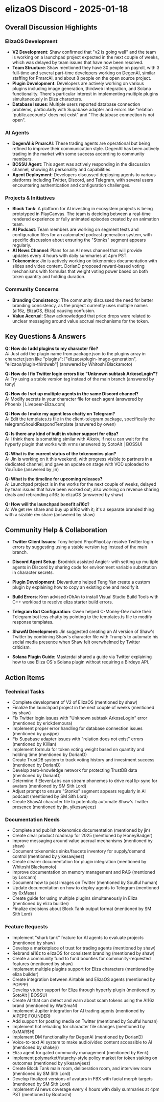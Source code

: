 # elizaOS Discord - 2025-01-18

## Overall Discussion Highlights

### ElizaOS Development
- **V2 Development**: Shaw confirmed that "v2 is going well" and the team is working on a launchpad project expected in the next couple of weeks, which was delayed by team issues that have now been resolved.
- **Team Structure**: Shaw mentioned they have 30 people on payroll, with 3 full-time and several part-time developers working on DegenAI, similar staffing for PmarcAI, and about 8 people on the open source project.
- **Plugin Development**: Developers are actively working on various plugins including image generation, thirdweb integration, and Solana functionality. There's particular interest in implementing multiple plugins simultaneously in Eliza characters.
- **Database Issues**: Multiple users reported database connection problems, particularly with Supabase adapter and errors like "relation 'public.accounts' does not exist" and "The database connection is not open".

### AI Agents
- **DegenAI & PmarcAI**: These trading agents are operational but being refined to improve their communication style. DegenAI has been actively trading in the market with some success according to community members.
- **BOSSU Agent**: This agent was actively responding in the discussion channel, showing its personality and capabilities.
- **Agent Deployment**: Developers discussed deploying agents to various platforms including Twitter, Discord, and Telegram, with several users encountering authentication and configuration challenges.

### Projects & Initiatives
- **Block Tank**: A platform for AI investing in ecosystem projects is being prototyped in PlayCanvas. The team is deciding between a real-time rendered experience or fully animated episodes created by an animation team.
- **AI Podcast**: Team members are working on segment tests and configuration files for an automated podcast generation system, with specific discussion about ensuring the "Stonks" segment appears regularly.
- **AI News Channel**: Plans for an AI news channel that will provide updates every 4 hours with daily summaries at 4pm PST.
- **Tokenomics**: Jin is actively working on tokenomics documentation with slides and video content. DorianD proposed reward-based voting mechanisms with formulas that weight voting power based on both token quantity and holding duration.

### Community Concerns
- **Branding Consistency**: The community discussed the need for better branding consistency, as the project currently uses multiple names (ai16z, ElizaOS, Eliza) causing confusion.
- **Value Accrual**: Shaw acknowledged that price drops were related to unclear messaging around value accrual mechanisms for the token.

## Key Questions & Answers

**Q: How do I add plugins to my character file?**  
A: Just add the plugin name from package.json to the plugins array in character.json like "plugins": ["elizaos/plugin-image-generation", "elizaos/plugin-thirdweb"] (answered by Whitoshi Blackamoto)

**Q: How do I fix Twitter login errors like "Unknown subtask ArkoseLogin"?**  
A: Try using a stable version tag instead of the main branch (answered by tony)

**Q: How do I set up multiple agents in the same Discord channel?**  
A: Modify secrets in your character file for each agent (answered by Phoenix | Livepeer-Eliza.com)

**Q: How do I make my agent less chatty on Telegram?**  
A: Edit the templates.ts file in the client-telegram package, specifically the telegramShouldRespondTemplate (answered by owen)

**Q: Is there any kind of built in vtuber support for eliza?**  
A: I think there is something similar with Aikotv, if not u can wait for the hyperfy plugin that works with vrms (answered by SotoAlt | BOSSU)

**Q: What is the current status of the tokenomics plan?**  
A: Jin is working on it this weekend, with progress visible to partners in a dedicated channel, and gave an update on stage with VOD uploaded to YouTube (answered by jin)

**Q: What is the timeline for upcoming releases?**  
A: Launchpad project is in the works for the next couple of weeks, delayed by team issues that have been worked out; also working on revenue sharing deals and rebranding ai16z to elizaOS (answered by shaw)

**Q: How will the launchpad benefit ai16z?**  
A: We get rev share and buy up ai16z with it; it's a separate branded thing with a sizable rev share (answered by shaw)

## Community Help & Collaboration

- **Twitter Client Issues**: Tony helped PhyoPhyoLay resolve Twitter login errors by suggesting using a stable version tag instead of the main branch.

- **Discord Agent Setup**: Brodnick assisted Angie✨ with setting up multiple agents in Discord by sharing code for environment variable substitution in character secrets.

- **Plugin Development**: Dievardump helped Teng Yan create a custom plugin by explaining how to copy an existing one and modify it.

- **Build Errors**: Kren advised rOhAn to install Visual Studio Build Tools with C++ workload to resolve eliza starter build errors.

- **Telegram Bot Configuration**: Owen helped C-Money-Dev make their Telegram bot less chatty by pointing to the templates.ts file to modify response templates.

- **ShawAI Development**: Jin suggested creating an AI version of Shaw's Twitter by combining Shaw's character file with Trump's to automate his social media presence when Shaw felt overwhelmed by Twitter criticism.

- **Solana Plugin Guide**: Masterdai shared a guide via Twitter explaining how to use Eliza OS's Solana plugin without requiring a Birdeye API.

## Action Items

### Technical Tasks
- Complete development of V2 of ElizaOS (mentioned by shaw)
- Finalize the launchpad project in the next couple of weeks (mentioned by shaw)
- Fix Twitter login issues with "Unknown subtask ArkoseLogin" error (mentioned by erickdemoura)
- Implement proper error handling for database connection issues (mentioned by gusjipe)
- Fix Supabase adapter issues with "relation does not exist" errors (mentioned by Killian)
- Implement formula for token voting weight based on quantity and holding time (mentioned by DorianD)
- Create TrustDB system to track voting history and investment success (mentioned by DorianD)
- Develop zero-knowledge network for protecting TrustDB data (mentioned by DorianD)
- Determine if ElevenLabs can stream phonemes to drive real lip-sync for avatars (mentioned by SM Sith Lord)
- Adjust prompt to ensure "Stonks" segment appears regularly in AI podcast (mentioned by SM Sith Lord)
- Create ShawAI character file to potentially automate Shaw's Twitter presence (mentioned by jin, yikesawjeez)

### Documentation Needs
- Complete and publish tokenomics documentation (mentioned by jin)
- Create clear product roadmap for 2025 (mentioned by HoneyBadger)
- Improve messaging around value accrual mechanisms (mentioned by shaw)
- Document tokenomics sinks/faucets inventory for supply/demand control (mentioned by yikesawjeez)
- Create clearer documentation for plugin integration (mentioned by Whitoshi Blackamoto)
- Improve documentation on memory management and RAG (mentioned by Lorcann)
- Document how to post images on Twitter (mentioned by Soulful human)
- Update documentation on how to deploy agents to Telegram (mentioned by 0xMasa)
- Create guide for using multiple plugins simultaneously in Eliza (mentioned by eliza builder)
- Finalize decisions about Block Tank output format (mentioned by SM Sith Lord)

### Feature Requests
- Implement "shark tank" feature for AI agents to evaluate projects (mentioned by shaw)
- Develop a marketplace of trust for trading agents (mentioned by shaw)
- Rebrand ai16z to elizaOS for consistent branding (mentioned by shaw)
- Create a community fund to fund bounties for community-requested features (mentioned by shaw)
- Implement multiple plugins support for Eliza characters (mentioned by eliza builder)
- Create integration between Airtable and ElizaOS agents (mentioned by POPPP)
- Develop vtuber support for Eliza through hyperfy plugin (mentioned by SotoAlt | BOSSU)
- Create AI that can detect and warn about scam tokens using the AI16z brand (mentioned by War2maN)
- Implement Jupiter integration for AI trading agents (mentioned by AIPEPE FOUNDER)
- Add support for posting media on Twitter (mentioned by Soulful human)
- Implement hot reloading for character file changes (mentioned by 0xMAR$H)
- Implement DM functionality for DegenAI (mentioned by DorianD)
- Voice-to-text AI system to make audio/video content accessible to AI (mentioned by shakejr)
- Eliza agent for gated community management (mentioned by Kenk)
- Implement polymarket/futarchy-style policy market for token staking on outcomes (mentioned by yikesawjeez)
- Create Block Tank main room, deliberation room, and interview room (mentioned by SM Sith Lord)
- Develop finalized versions of avatars in FBX with facial morph targets (mentioned by SM Sith Lord)
- Implement AI news coverage every 4 hours with daily summaries at 4pm PST (mentioned by Bootoshi)